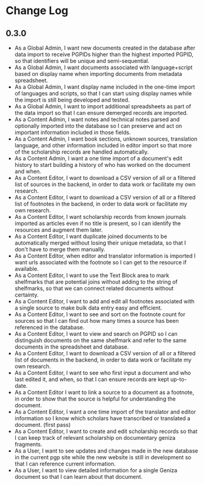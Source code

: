 # Change Log

## 0.3.0

* As a Global Admin, I want new documents created in the database after data import to receive PGPIDs higher than the highest imported PGPID, so that identifiers will be unique and semi-sequential.
* As a Global Admin, I want documents associated with language+script based on display name when importing documents from metadata spreadsheet.
* As a Global Admin, I want display name included in the one-time import of languages and scripts, so that I can start using display names while the import is still being developed and tested.
* As a Global Admin, I want to import additional spreadsheets as part of the data import so that I can ensure demerged records are imported.
* As a Content Admin, I want notes and technical notes parsed and optionally imported into the database so I can preserve and act on important information included in those fields.
* As a Content Admin, I want book sections, unknown sources, translation language, and other information included in editor import so that more of the scholarship records are handled automatically.
* As a Content Admin, I want a one time import of a document's edit history to start building a history of who has worked on the document and when.
* As a Content Editor, I want to download a CSV version of all or a filtered list of sources in the backend, in order to data work or facilitate my own research.
* As a Content Editor, I want to download a CSV version of all or a filtered list of footnotes in the backend, in order to data work or facilitate my own research.
* As a Content Editor, I want scholarship records from known journals imported as articles even if no title is present, so I can identify the resources and augment them later.
* As a Content Editor, I want duplicate joined documents to be automatically merged without losing their unique metadata, so that I don't have to merge them manually.
* As a Content Editor, when editor and translator information is imported I want urls associated with the footnote so I can get to the resource if available.
* As a Content Editor, I want to use the Text Block area to mark shelfmarks that are potential joins without adding to the string of shelfmarks, so that we can connect related documents without certainty.
* As a Content Editor, I want to add and edit all footnotes associated with a single source to make bulk data entry easy and efficient.
* As a Content Editor, I want to see and sort on the footnote count for sources so that I can find out how many times a source has been referenced in the database.
* As a Content Editor, I want to view and search on PGPID so I can distinguish documents on the same shelfmark and refer to the same documents in the spreadsheet and database.
* As a Content Editor, I want to download a CSV version of all or a filtered list of documents in the backend, in order to data work or facilitate my own research.
* As a Content Editor, I want to see who first input a document and who last edited it, and when, so that I can ensure records are kept up-to-date.
* As a Content Editor I want to link a source to a document as a footnote, in order to show that the source is helpful for understanding the document.
* As a Content Editor, I want a one time import of the translator and editor information so I know which scholars have transcribed or translated a document. (first pass)
* As a Content Editor, I want to create and edit scholarship records so that I can keep track of relevant scholarship on documentary geniza fragments.
* As a User, I want to see updates and changes made in the new database in the current pgp site while the new website is still in development so that I can reference current information.
* As a User, I want to view detailed information for a single Geniza document so that I can learn about that document.
